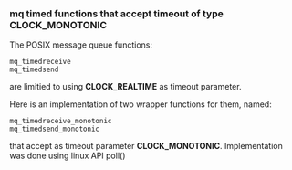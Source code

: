 ### mq timed functions that accept timeout of type CLOCK_MONOTONIC

The POSIX message queue functions:
```
mq_timedreceive
mq_timedsend
```
are limitied to using **CLOCK_REALTIME** as timeout parameter.

Here is an implementation of two wrapper functions for them, named:
```
mq_timedreceive_monotonic
mq_timedsend_monotonic
```
that accept as timeout parameter **CLOCK_MONOTONIC**. Implementation was done using linux API poll()
